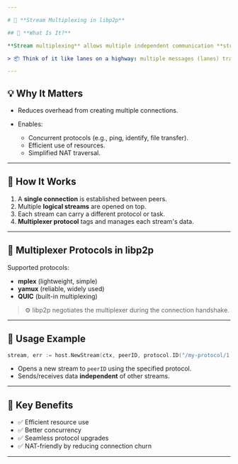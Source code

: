 ```yaml
---

# 🔀 **Stream Multiplexing in libp2p**

## 🧩 **What Is It?**

**Stream multiplexing** allows multiple independent communication **streams** over a single network **connection** (e.g. TCP, QUIC).

> 📦 Think of it like lanes on a highway: multiple messages (lanes) travel over one connection (highway).

---
```


## 💡 **Why It Matters**

* Reduces overhead from creating multiple connections.
* Enables:

  * Concurrent protocols (e.g., ping, identify, file transfer).
  * Efficient use of resources.
  * Simplified NAT traversal.

---

## 🔌 **How It Works**

1. A **single connection** is established between peers.
2. Multiple **logical streams** are opened on top.
3. Each stream can carry a different protocol or task.
4. **Multiplexer protocol** tags and manages each stream's data.

---

## 🔧 **Multiplexer Protocols in libp2p**

Supported protocols:

* **mplex** (lightweight, simple)
* **yamux** (reliable, widely used)
* **QUIC** (built-in multiplexing)

> ⚙️ libp2p negotiates the multiplexer during the connection handshake.

---

## 📡 **Usage Example**

```go
stream, err := host.NewStream(ctx, peerID, protocol.ID("/my-protocol/1.0.0"))
```

* Opens a new stream to `peerID` using the specified protocol.
* Sends/receives data **independent** of other streams.

---

## 🧠 **Key Benefits**

* ✅ Efficient resource use
* ✅ Better concurrency
* ✅ Seamless protocol upgrades
* ✅ NAT-friendly by reducing connection churn

---
